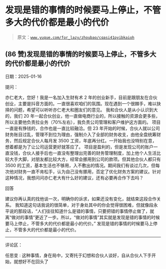 # 发现是错的事情的时候要马上停止，不管多大的代价都是最小的代价

> 原文：[`www.yuque.com/for_lazy/zhoubao/cqasi41pyibkaioh`](https://www.yuque.com/for_lazy/zhoubao/cqasi41pyibkaioh)

## (86 赞)发现是错的事情的时候要马上停止，不管多大的代价都是最小的代价

日期：2025-01-16

提问：

亦仁老大，您好！我是一名加入生财有术 2 年的创业新手，目前是跟朋友在合伙创业，主要是抖音方面的。一直很喜欢咱们的氛围。现在遇到一个很棘手，难以抉择的问题，希望可以听听亦仁老大和圈友们的意见。
我和合伙人是从小认识到大的，我们 20 年一起合伙创业，他一直做电商行业的，所以接触的资源会更多些，所以主要他负责拉业务（70%左右），我负责公司管理和客户维护这方面的。
项目一直是有挣钱的，合作也是一直比较融洽。但 23 年开始的时候，合伙人就以公司财务账目过乱，管理不到位为理由，强制介入了全部的财务收支，由他全盘统筹财务，然后规定合伙人每月发 3500 工资，年底再分红。一开始我也没特别在意，想着都是为了让公司运营更好就答应了。
项目是盈利的，但是发现公司的账户一直没钱，合伙人接手后也一直没有整理出完善的财务管理制度，加上他个人生活比较大手大脚，对朋友都比较大方，经常会挪用到公司的款项。但其他合伙人都只有 3500 的工资，基本生活也不够用，入不敷出的情况。期间我们有谈过几次，但每次他对财务一直不肯松手，认为自己没有挪用，否定了优化财务方案的建议。针对这种情况，我想问问亦仁老大有什么好的建议，还有必要再合作下去吗？

回答

建议你再认真的找他谈一次，明确你的诉求，如果还没有变化，就结束这段合作关系。
我知道这句话我说的很简单，对于身处其中的你会觉得很困难，但就像段永平说的那段话，“人们往往知道什么是错的事情，只要把错的事情停止做了，就离“做对的事情”更近了一步。所以，“做对的事情”其实就是发现是错的事情的时候要马上停止，不管多大的代价都是最小的代价。”
发现是错的事情的时候要马上停止，不管多大的代价都是最小的代价。

* * *

评论区：

任思变 : 这种事情，身在局中，又寄托于幻想和合伙人谈好，自从合伙人下手开始，就想好不在回头了